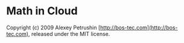# Math in Cloud

Copyright (c) 2009 Alexey Petrushin [http://bos-tec.com](http://bos-tec.com), released under the MIT license.